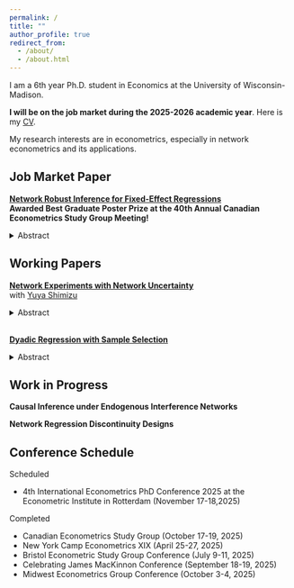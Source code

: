```yaml
---
permalink: /
title: ""
author_profile: true
redirect_from: 
  - /about/
  - /about.html
---
```


I am a 6th year Ph.D. student in Economics at the University of Wisconsin-Madison.

**I will be on the job market during the 2025-2026 academic year**. Here is my [CV](/files/cv_2025_10_19.pdf).

My research interests are in econometrics, especially in network econometrics and its applications.

## Job Market Paper

[**Network Robust Inference for Fixed-Effect Regressions**](/files/network_fixed_effects.pdf)<br> **Awarded Best Graduate Poster Prize at the 40th Annual Canadian Econometrics Study Group Meeting!** 
<details>
  <summary>Abstract</summary>
  <p>
  Fixed effects estimated from network data are central to many economic applications that aim to capture unobserved heterogeneity. However, most existing methods assume conditional independence of network observations, an assumption whose plausibility is often application-dependent. This paper studies fixed-effect regressions on network data under a conditional dependence structure in which errors arise from both node- and edge-level shocks that are not fully captured by the fixed effects. We show that the least-squares estimator of the fixed effects can be inconsistent due to a persistent noise term induced by the dependence structure. Leveraging information from the regression residuals, we propose new inference methods for fixed effects that explicitly
  account for dependence. We also introduce a bias-correction procedure for estimating the sample variance of the fixed effects under dependence. An empirical application using worker–firm matched data demonstrates the  practical relevance of our methods and
  highlights the substantial impact of dependence on inference and variance estimation.
  </p>
</details>

## Working Papers

[**Network Experiments with Network Uncertainty**](/files/network_experiment_ver2.pdf) <br> with [Yuya Shimizu](https://yshimizu-econ.github.io/)
<details markdown="1">
  <summary>Abstract</summary>
  <p>
  Ordinary least squares (OLS) estimators are widely used in network experiments to estimate spillover effects. We study the causal interpretation of, and inference for the OLS estimator under both design-based uncertainty from random treatment assignment and sampling-based uncertainty in network links. We show that correlations among regressors that capture the exposure to neighbors' treatments can induce contamination bias, preventing OLS from aggregating heterogeneous spillover effects for a clear causal interpretation. We derive the OLS estimator's asymptotic distribution and propose a network-robust variance estimator. Simulations and an empirical application demonstrate that contamination bias can be substantial, leading to inflated spillover estimates.
  </p>
</details>
<br>

[**Dyadic Regression with Sample Selection**](/files/dyadic_draft.pdf)
<details markdown="1">
 <summary>Abstract</summary>
 <p>
  This paper addresses the sample selection problem in panel dyadic regression analysis. Dyadic data often include many zeros in the main outcomes due to the underlying network formation process. This not only contaminates popular estimators used in practice but also complicates the inference due to the dyadic dependence structure. We extend Kyriazidou (1997)’s approach to dyadic data and characterize the asymptotic distribution of our proposed estimator. The convergence rates are \(n\) or \(\sqrt{n^{2}h_n}\), depending on the degeneracy of the Hájek projection part of the estimator, where \(n\) is the number of nodes and \(h_n\) is a bandwidth. We propose a bias-corrected confidence interval and a variance estimator that adapts to the degeneracy. A Monte Carlo simulation shows the good finite-sample performance of our estimator and highlights the importance of bias correction in both asymptotic regimes when the fraction of zeros in outcomes varies. We illustrate our procedure using data from the paper by Moretti and Wilson (2017) on migration.
  </p>
</details>

## Work in Progress

**Causal Inference under Endogenous Interference Networks**

**Network Regression Discontinuity Designs**

## Conference Schedule
Scheduled 
- 4th International Econometrics PhD Conference 2025 at the Econometric Institute in Rotterdam (November 17-18,2025)

Completed
- Canadian Econometrics Study Group (October 17-19, 2025)
- New York Camp Econometrics XIX (April 25-27, 2025)
- Bristol Econometric Study Group Conference (July 9-11, 2025)
- Celebrating James MacKinnon Conference (September 18-19, 2025)
- Midwest Econometrics Group Conference (October 3-4, 2025)
